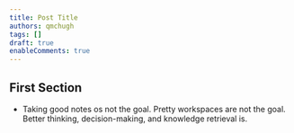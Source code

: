 ```yaml
---
title: Post Title
authors: qmchugh
tags: []
draft: true
enableComments: true
---
```


## First Section

- Taking good notes os not the goal. Pretty workspaces are not the goal. Better thinking, decision-making, and knowledge retrieval is.